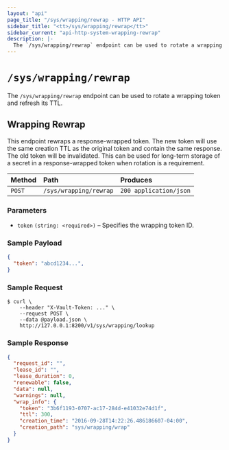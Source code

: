 ```yaml
---
layout: "api"
page_title: "/sys/wrapping/rewrap - HTTP API"
sidebar_title: "<tt>/sys/wrapping/rewrap</tt>"
sidebar_current: "api-http-system-wrapping-rewrap"
description: |-
  The `/sys/wrapping/rewrap` endpoint can be used to rotate a wrapping token and refresh its TTL.
---
```


# `/sys/wrapping/rewrap`

The `/sys/wrapping/rewrap` endpoint can be used to rotate a wrapping token and
refresh its TTL.

## Wrapping Rewrap

This endpoint rewraps a response-wrapped token. The new token will use the same
creation TTL as the original token and contain the same response. The old token
will be invalidated. This can be used for long-term storage of a secret in a
response-wrapped token when rotation is a requirement.

| Method   | Path                         | Produces               |
| :------- | :--------------------------- | :--------------------- |
| `POST`   | `/sys/wrapping/rewrap`       | `200 application/json` |

### Parameters

- `token` `(string: <required>)` – Specifies the wrapping token ID.

### Sample Payload

```json
{
  "token": "abcd1234...",
}
```

### Sample Request

```
$ curl \
    --header "X-Vault-Token: ..." \
    --request POST \
    --data @payload.json \
    http://127.0.0.1:8200/v1/sys/wrapping/lookup
```

### Sample Response

```json
{
  "request_id": "",
  "lease_id": "",
  "lease_duration": 0,
  "renewable": false,
  "data": null,
  "warnings": null,
  "wrap_info": {
    "token": "3b6f1193-0707-ac17-284d-e41032e74d1f",
    "ttl": 300,
    "creation_time": "2016-09-28T14:22:26.486186607-04:00",
    "creation_path": "sys/wrapping/wrap"
  }
}
```
